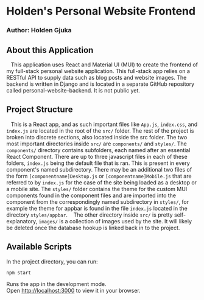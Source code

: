 # Holden's Personal Website Frontend

### Author: Holden Gjuka

## About this Application
&nbsp;&nbsp;&nbsp;This application uses React and Material UI (MUI) to create the frontend of my full-stack personal website application. This full-stack app relies on a RESTful API to supply data such as blog posts and website images. The backend is written in Django and is located in a separate GitHub repository called personal-website-backend. It is not public yet.

## Project Structure
&nbsp;&nbsp;&nbsp;This is a React app, and as such important files like `App.js`, `index.css`, and `index.js` are located in the root of the `src/` folder. The rest of the project is broken into discrete sections, also located inside the src folder. The two most important directories inside `src/` are `components/` and `styles/`. The `components/` directory contains subfolders, each named after an essential React Component. There are up to three javascript files in each of these folders, `index.js` being the default file that is ran. This is present in every component's named subdirectory. There may be an additional two files of the form `[componentname]Desktop.js` or `[componentname]Mobile.js` that are referred to by `index.js` for the case of the site being loaded as a desktop or a mobile site. The `styles/` folder contains the theme for the custom MUI components found in the component files and are imported into the component from the correspondingly named subdirectory in `styles/`, for example the theme for appbar is found in the file `index.js` located in the directory `styles/appbar`.
&nbsp;&nbsp;&nbsp;The other directory inside `src/` is pretty self-explanatory, `images/` is a collection of images used by the site. It will likely be deleted once the database hookup is linked back in to the project.

## Available Scripts

In the project directory, you can run:

 `npm start`

Runs the app in the development mode.\
Open [http://localhost:3000](http://localhost:3000) to view it in your browser.
